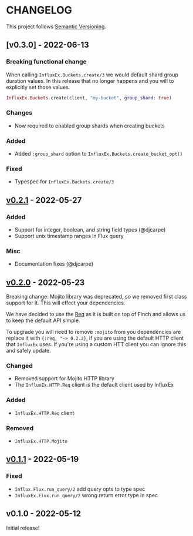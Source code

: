 # CHANGELOG

This project follows [Semantic Versioning](https://semver.org/spec/v2.0.0.html).

## [v0.3.0] - 2022-06-13

### Breaking functional change

When calling `InfluxEx.Buckets.create/3` we would default shard group duration
values. In this release that no longer happens and you will to explicitly set
those values.

```elixir
InfluxEx.Buckets.create(client, "my-bucket", group_shard: true)
```

### Changes

- Now required to enabled group shards when creating buckets

### Added

- Added `:group_shard` option to `InfluxEx.Buckets.create_bucket_opt()`

### Fixed

- Typespec for `InfluxEx.Buckets.create/3`

## [v0.2.1] - 2022-05-27

### Added

- Support for integer, boolean, and string field types (@djcarpe)
- Support unix timestamp ranges in Flux query

### Misc

- Documentation fixes (@djcarpe)

## [v0.2.0] - 2022-05-23

Breaking change: Mojito library was deprecated, so we removed first class
support for it. This will effect your dependencies.

We have decided to use the [Req](https://hex.pm/packages/req) as it is built on
top of Finch and allows us to keep the default API simple.

To upgrade you will need to remove `:mojito` from you dependencies are replace
it with `{:req, "~> 0.2.2}`, if you are using the default HTTP client that
`InfluxEx` uses. If you're using a custom HTT client you can ignore this and
safely update.

### Changed

- Removed support for Mojito HTTP library
- The `InfluxEx.HTTP.Req` client is the default client used by InfluxEx

### Added

- `InfluxEx.HTTP.Req` client

### Removed

- `InfluxEx.HTTP.Mojito`

## [v0.1.1] - 2022-05-19

### Fixed

- `Influx.Flux.run_query/2` add query opts to type spec
- `InfluxEx.Flux.run_query/2` wrong return error type in spec

## v0.1.0 - 2022-05-12

Initial release!

[v0.2.0]: https://github.com/mattludwigs/influx_ex/compare/v0.2.1...v0.3.0
[v0.2.1]: https://github.com/mattludwigs/influx_ex/compare/v0.2.0...v0.2.1
[v0.2.0]: https://github.com/mattludwigs/influx_ex/compare/v0.1.1...v0.2.0
[v0.1.1]: https://github.com/mattludwigs/influx_ex/compare/v0.1.0...v0.1.1
